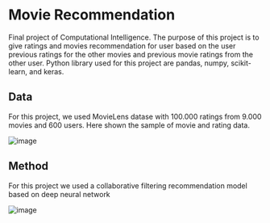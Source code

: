 # Movie Recommendation
Final project of Computational Intelligence. The purpose of this project is to give ratings and movies recommendation for user based on the user previous ratings for the other movies and previous movie ratings from the other user. Python library used for this project are pandas, numpy, scikit-learn, and keras. 

## Data
For this project, we used MovieLens datase with 100.000 ratings from 9.000 movies and 600 users. Here shown the sample of movie and rating data.

![image](https://user-images.githubusercontent.com/37945491/145168465-28c34241-a9a8-4487-8ce0-dfc94fef6f97.png)

## Method
For this project we used a collaborative filtering recommendation model based on deep neural network

![image](https://user-images.githubusercontent.com/37945491/145168878-38ff2f0d-57a4-4ab7-a23a-58db51300ec3.png)




